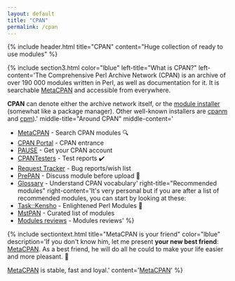 ```yaml
---
layout: default
title: "CPAN"
permalink: /cpan
---
```


{% include header.html 
   title="CPAN" 
   content="Huge collection of ready to use modules"
%}

{% include section3.html 
   color="lblue"
   left-title="What is CPAN?"
   left-content='The Comprehensive Perl Archive Network (CPAN) is an archive of over 190 000 modules written in Perl, as well as documentation for it. It is searchable [MetaCPAN](http://metacpan.org/) and accessible from everywhere. 

**CPAN** can denote either the archive network itself, or the [module installer](http://metacpan.org/module/CPAN) (somewhat like a package manager). Other well-known installers are [cpanm](https://metacpan.org/pod/App::cpanminus) and [cpm](https://metacpan.org/pod/App::cpm)).'
   middle-title="Around CPAN"
   middle-content=' 
* [MetaCPAN](http://metacpan.org) - Search CPAN modules :mag:
* [CPAN Portal](http://cpan.org) - CPAN entrance
* [PAUSE](https://pause.perl.org/pause/query) - Get your CPAN account 
* [CPANTesters](http://cpantesters.org) - Test reports :heavy_check_mark:
* [Request Tracker](http://rt.cpan.org) - Bug reports/wish list
* [PrePAN](http://prepan.org) - Discuss module before upload :speech_balloon:
* [Glossary](http://neilb.org/2015/09/05/cpan-glossary.html) - Understand CPAN vocabulary'
   right-title="Recommended modules"
   right-content='It\'s very personal but if you are after a list of recommended modules, you can start by looking at these: 
* [Task::Kensho](https://metacpan.org/pod/Task::Kensho) - Enlightened Perl Modules :crown:
* [MstPAN](http://blog.kablamo.org/2015/09/08/mstpan/) - Curated list of modules
* [Modules reviews](http://neilb.org/reviews/) - Modules reviews'
%}

{% include sectiontext.html 
  title="MetaCPAN is your friend"
  color="lblue"
  description='If you don\'t know him, let me present **your new best friend**: [MetaCPAN](http://metacpan.org). As a best friend, he will do all he could to make your life easier and more pleasant. :massage:

[MetaCPAN](http://metacpan.org) is stable, fast and loyal.'
  content='<a class="button button-secondary" href="http://metacpan.org">MetaCPAN</a>'
%}


